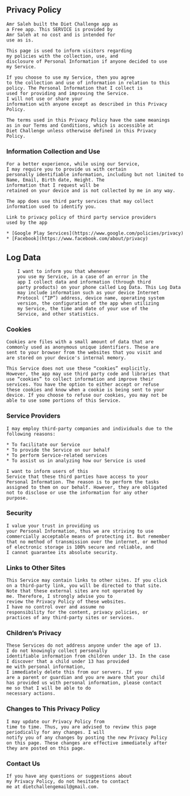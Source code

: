
## Privacy Policy

    Amr Saleh built the Diet Challenge app as
    a Free app. This SERVICE is provided by
    Amr Saleh at no cost and is intended for
    use as is.

    This page is used to inform visitors regarding
    my policies with the collection, use, and
    disclosure of Personal Information if anyone decided to use
    my Service.

    If you choose to use my Service, then you agree
    to the collection and use of information in relation to this
    policy. The Personal Information that I collect is
    used for providing and improving the Service.
    I will not use or share your
    information with anyone except as described in this Privacy
    Policy.

    The terms used in this Privacy Policy have the same meanings
    as in our Terms and Conditions, which is accessible at
    Diet Challenge unless otherwise defined in this Privacy
    Policy.
                  
### Information Collection and Use

    For a better experience, while using our Service,
    I may require you to provide us with certain
    personally identifiable information, including but not limited to Name, Email, Birth date, Height. The
    information that I request will be
    retained on your device and is not collected by me in any way.

    The app does use third party services that may collect
    information used to identify you.

    Link to privacy policy of third party service providers
    used by the app

    * [Google Play Services](https://www.google.com/policies/privacy)    
    * [Facebook](https://www.facebook.com/about/privacy)
                            
## Log Data
                            
        I want to inform you that whenever
        you use my Service, in a case of an error in the
        app I collect data and information (through third
        party products) on your phone called Log Data. This Log Data
        may include information such as your device Internet
        Protocol (“IP”) address, device name, operating system
        version, the configuration of the app when utilizing
        my Service, the time and date of your use of the
        Service, and other statistics.
                        
### Cookies

    Cookies are files with a small amount of data that are
    commonly used as anonymous unique identifiers. These are
    sent to your browser from the websites that you visit and
    are stored on your device's internal memory.

    This Service does not use these “cookies” explicitly.
    However, the app may use third party code and libraries that
    use “cookies” to collect information and improve their
    services. You have the option to either accept or refuse
    these cookies and know when a cookie is being sent to your
    device. If you choose to refuse our cookies, you may not be
    able to use some portions of this Service.
                      
### Service Providers
                      
    I may employ third-party companies and individuals due to the following reasons:
                      
    * To facilitate our Service
    * To provide the Service on our behalf
    * To perform Service-related services
    * To assist us in analyzing how our Service is used
                      
    I want to inform users of this
    Service that these third parties have access to your
    Personal Information. The reason is to perform the tasks
    assigned to them on our behalf. However, they are obligated
    not to disclose or use the information for any other
    purpose.
                      
### Security
                      
    I value your trust in providing us
    your Personal Information, thus we are striving to use
    commercially acceptable means of protecting it. But remember
    that no method of transmission over the internet, or method
    of electronic storage is 100% secure and reliable, and
    I cannot guarantee its absolute security.
                      
### Links to Other Sites
                      
    This Service may contain links to other sites. If you click
    on a third-party link, you will be directed to that site.
    Note that these external sites are not operated by
    me. Therefore, I strongly advise you to
    review the Privacy Policy of these websites.
    I have no control over and assume no
    responsibility for the content, privacy policies, or
    practices of any third-party sites or services.
                      
### Children’s Privacy
                      
    These Services do not address anyone under the age of 13.
    I do not knowingly collect personally
    identifiable information from children under 13. In the case
    I discover that a child under 13 has provided
    me with personal information,
    I immediately delete this from our servers. If you
    are a parent or guardian and you are aware that your child
    has provided us with personal information, please contact
    me so that I will be able to do
    necessary actions.
                      
### Changes to This Privacy Policy
                      
    I may update our Privacy Policy from
    time to time. Thus, you are advised to review this page
    periodically for any changes. I will
    notify you of any changes by posting the new Privacy Policy
    on this page. These changes are effective immediately after
    they are posted on this page.
                      
### Contact Us
                      
    If you have any questions or suggestions about
    my Privacy Policy, do not hesitate to contact
    me at dietchallengemail@gmail.com.
                      

